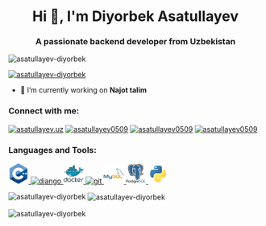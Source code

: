 <h1 align="center">Hi 👋, I'm Diyorbek Asatullayev</h1>

<h3 align="center">A passionate backend developer from Uzbekistan</h3>

<p align="left"> <img src="https://komarev.com/ghpvc/?username=asatullayev-diyorbek&label=Profile%20views&color=0e75b6&style=flat" alt="asatullayev-diyorbek" /> </p>

<p align="left"> <a href="https://github.com/ryo-ma/github-profile-trophy"><img src="https://github-profile-trophy.vercel.app/?username=asatullayev-diyorbek" alt="asatullayev-diyorbek" /></a> </p>

- 🔭 I’m currently working on **Najot talim**

<h3 align="left">Connect with me:</h3>
<p align="left">
<a href="https://dev.to/diyorbek_asatullayev" target="blank"><img align="center" src="https://raw.githubusercontent.com/rahuldkjain/github-profile-readme-generator/master/src/images/icons/Social/devto.svg" alt="asatullayev.uz" height="30" width="40" /></a>
<a href="https://linkedin.com/in/asatullayev0509" target="blank"><img align="center" src="https://raw.githubusercontent.com/rahuldkjain/github-profile-readme-generator/master/src/images/icons/Social/linked-in-alt.svg" alt="asatullayev0509" height="30" width="40" /></a>
<a href="https://fb.com/asatullayev0509" target="blank"><img align="center" src="https://raw.githubusercontent.com/rahuldkjain/github-profile-readme-generator/master/src/images/icons/Social/facebook.svg" alt="asatullayev0509" height="30" width="40" /></a>
<a href="https://instagram.com/asatullayev0509" target="blank"><img align="center" src="https://raw.githubusercontent.com/rahuldkjain/github-profile-readme-generator/master/src/images/icons/Social/instagram.svg" alt="asatullayev0509" height="30" width="40" /></a>
</p>

<h3 align="left">Languages and Tools:</h3>
<p align="left"> <a href="https://www.w3schools.com/cpp/" target="_blank" rel="noreferrer"> <img src="https://raw.githubusercontent.com/devicons/devicon/master/icons/cplusplus/cplusplus-original.svg" alt="cplusplus" width="40" height="40"/> </a> <a href="https://www.djangoproject.com/" target="_blank" rel="noreferrer"> <img src="https://cdn.worldvectorlogo.com/logos/django.svg" alt="django" width="40" height="40"/> </a> <a href="https://www.docker.com/" target="_blank" rel="noreferrer"> <img src="https://raw.githubusercontent.com/devicons/devicon/master/icons/docker/docker-original-wordmark.svg" alt="docker" width="40" height="40"/> </a> <a href="https://git-scm.com/" target="_blank" rel="noreferrer"> <img src="https://www.vectorlogo.zone/logos/git-scm/git-scm-icon.svg" alt="git" width="40" height="40"/> </a> <a href="https://www.mysql.com/" target="_blank" rel="noreferrer"> <img src="https://raw.githubusercontent.com/devicons/devicon/master/icons/mysql/mysql-original-wordmark.svg" alt="mysql" width="40" height="40"/> </a>  <a href="https://www.postgresql.org" target="_blank" rel="noreferrer"> <img src="https://raw.githubusercontent.com/devicons/devicon/master/icons/postgresql/postgresql-original-wordmark.svg" alt="postgresql" width="40" height="40"/> </a> <a href="https://www.python.org" target="_blank" rel="noreferrer"> <img src="https://raw.githubusercontent.com/devicons/devicon/master/icons/python/python-original.svg" alt="python" width="40" height="40"/> </a> </p>

<p><img align="left" src="https://github-readme-stats.vercel.app/api/top-langs?username=asatullayev-diyorbek&show_icons=true&locale=en&layout=compact" alt="asatullayev-diyorbek" /></p>

<p>&nbsp;<img align="center" src="https://github-readme-stats.vercel.app/api?username=asatullayev-diyorbek&show_icons=true&locale=en" alt="asatullayev-diyorbek" /></p>

<p><img align="center" src="https://github-readme-streak-stats.herokuapp.com/?user=asatullayev-diyorbek&" alt="asatullayev-diyorbek" /></p>
